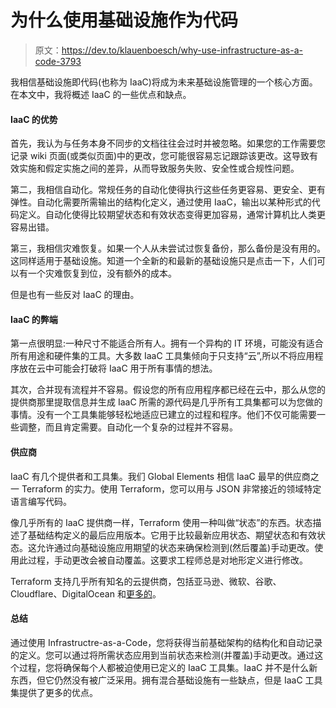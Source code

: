 # 为什么使用基础设施作为代码

> 原文：<https://dev.to/klauenboesch/why-use-infrastructure-as-a-code-3793>

我相信基础设施即代码(也称为 IaaC)将成为未来基础设施管理的一个核心方面。在本文中，我将概述 IaaC 的一些优点和缺点。

#### **IaaC 的优势**

首先，我认为与任务本身不同步的文档往往会过时并被忽略。如果您的工作需要您记录 wiki 页面(或类似页面)中的更改，您可能很容易忘记跟踪该更改。这导致有效实施和假定实施之间的差异，从而导致服务失败、安全性或合规性问题。

第二，我相信自动化。常规任务的自动化使得执行这些任务更容易、更安全、更有弹性。自动化需要所需输出的结构化定义，通过使用 IaaC，输出以某种形式的代码定义。自动化使得比较期望状态和有效状态变得更加容易，通常计算机比人类更容易出错。

第三，我相信灾难恢复。如果一个人从未尝试过恢复备份，那么备份是没有用的。这同样适用于基础设施。知道一个全新的和最新的基础设施只是点击一下，人们可以有一个灾难恢复到位，没有额外的成本。

但是也有一些反对 IaaC 的理由。

#### **IaaC 的弊端**

第一点很明显:一种尺寸不能适合所有人。拥有一个异构的 IT 环境，可能没有适合所有用途和硬件集的工具。大多数 IaaC 工具集倾向于只支持“云”,所以不将应用程序放在云中可能会打破将 IaaC 用于所有事情的想法。

其次，合并现有流程并不容易。假设您的所有应用程序都已经在云中，那么从您的提供商那里提取信息并生成 IaaC 所需的源代码是几乎所有工具集都可以为您做的事情。没有一个工具集能够轻松地适应已建立的过程和程序。他们不仅可能需要一些调整，而且肯定需要。自动化一个复杂的过程并不容易。

#### **供应商**

IaaC 有几个提供者和工具集。我们 Global Elements 相信 IaaC 最早的供应商之一 Terraform 的实力。使用 Terraform，您可以用与 JSON 非常接近的领域特定语言编写代码。

像几乎所有的 IaaC 提供商一样，Terraform 使用一种叫做“状态”的东西。状态描述了基础结构定义的最后应用版本。它用于比较最新应用状态、期望状态和有效状态。这允许通过向基础设施应用期望的状态来确保检测到(然后覆盖)手动更改。使用此过程，手动更改会被自动覆盖。这要求工程师总是对地形定义进行修改。

Terraform 支持几乎所有知名的云提供商，包括亚马逊、微软、谷歌、Cloudflare、DigitalOcean 和[更多的](https://www.terraform.io/docs/providers/)。

#### 总结

通过使用 Infrastructre-as-a-Code，您将获得当前基础架构的结构化和自动记录的定义。您可以通过将所需状态应用到当前状态来检测(并覆盖)手动更改。通过这个过程，您将确保每个人都被迫使用已定义的 IaaC 工具集。IaaC 并不是什么新东西，但它仍然没有被广泛采用。拥有混合基础设施有一些缺点，但是 IaaC 工具集提供了更多的优点。